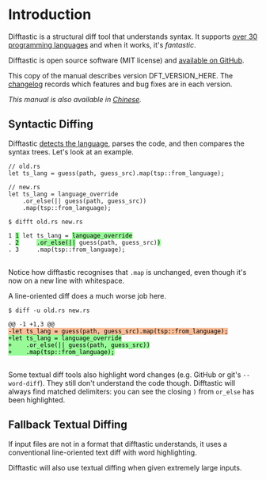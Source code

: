 # Introduction

Difftastic is a structural diff tool that understands syntax. It
supports [over 30 programming languages](./languages_supported.html)
and when it works, it's *fantastic*.

Difftastic is open source software (MIT license) and [available on
GitHub](https://github.com/wilfred/difftastic).

This copy of the manual describes version DFT_VERSION_HERE. The
[changelog](https://github.com/Wilfred/difftastic/blob/master/CHANGELOG.md)
records which features and bug fixes are in each version.

*This manual is also available in [Chinese](https://difftastic.wilfred.me.uk/zh-CN/).*

## Syntactic Diffing

Difftastic [detects the language](./usage.html#language-detection), parses the code, and then
compares the syntax trees. Let's look at an example.

```
// old.rs
let ts_lang = guess(path, guess_src).map(tsp::from_language);
```
```
// new.rs
let ts_lang = language_override
    .or_else(|| guess(path, guess_src))
    .map(tsp::from_language);
```

<pre><code style="display:block">$ difft old.rs new.rs

1 <span style="background-color: PaleGreen; color: #000">1</span> let ts_lang = <span style="background-color: PaleGreen; color: #000">language_override</span>
. <span style="background-color: PaleGreen; color: #000">2</span>     <span style="background-color: PaleGreen; color: #000">.or_else(||</span> guess(path, guess_src)<span style="background-color: PaleGreen; color: #000">)</span>
. 3     .map(tsp::from_language);
</code>
</pre>

Notice how difftastic recognises that `.map` is unchanged, even though
it's now on a new line with whitespace.

A line-oriented diff does a much worse job here.

<pre><code style="display:block">$ diff -u old.rs new.rs

@@ -1 +1,3 @@
<span style="background-color: #fbbd98; color: #000">-let ts_lang = guess(path, guess_src).map(tsp::from_language);</span>
<span style="background-color: PaleGreen; color: #000">+let ts_lang = language_override
+    .or_else(|| guess(path, guess_src))
+    .map(tsp::from_language);</span>
</code>
</pre>

Some textual diff tools also highlight word changes (e.g. GitHub or
git's `--word-diff`). They still don't understand the code
though. Difftastic will always find matched delimiters: you can see
the closing `)` from `or_else` has been highlighted.

## Fallback Textual Diffing

If input files are not in a format that difftastic understands, it
uses a conventional line-oriented text diff with word highlighting.

Difftastic will also use textual diffing when given extremely large
inputs.
